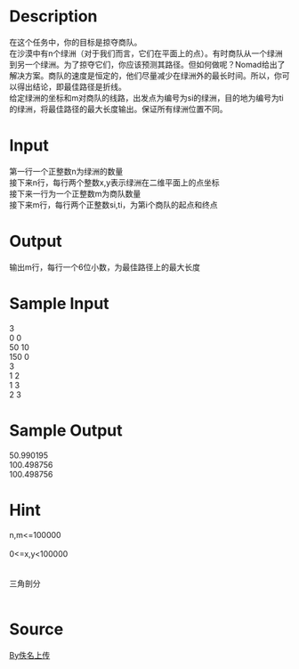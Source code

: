
# Description

<div class="content"><div>在这个任务中，你的目标是掠夺商队。</div>
<div></div>
<div>在沙漠中有n个绿洲（对于我们而言，它们在平面上的点）。有时商队从一个绿洲到另一个绿洲。为了掠夺它们，你应该预测其路径。但如何做呢？Nomad给出了解决方案。商队的速度是恒定的，他们尽量减少在绿洲外的最长时间。所以，你可以得出结论，即最佳路径是折线。</div>
<div></div>
<div>给定绿洲的坐标和m对商队的线路，出发点为编号为si的绿洲，目的地为编号为ti的绿洲，将最佳路径的最大长度输出。保证所有绿洲位置不同。</div>
<div></div>
<p></p></div>

# Input

<div class="content"><div>
<div>第一行一个正整数n为绿洲的数量</div>
<div></div>
<div>接下来n行，每行两个整数x,y表示绿洲在二维平面上的点坐标</div>
<div></div>
<div>接下来一行为一个正整数m为商队数量</div>
<div></div>
<div>接下来m行，每行两个正整数si,ti，为第i个商队的起点和终点</div>
<div></div>
</div>
<p></p></div>

# Output

<div class="content"><div>
<div>输出m行，每行一个6位小数，为最佳路径上的最大长度</div>
<div></div>
</div>
<p></p></div>

# Sample Input

<div class="content"><span class="sampledata">3<br/>
0 0<br/>
50 10<br/>
150 0<br/>
3<br/>
1 2<br/>
1 3<br/>
2 3</span></div>

# Sample Output

<div class="content"><span class="sampledata">50.990195<br/>
100.498756<br/>
100.498756</span></div>

# Hint

<div class="content"><p></p><div>n,m&lt;=100000</div><br/>
<div>0&lt;=x,y&lt;100000</div><br/>
<div></div><br/>
<div>三角剖分</div><br/>
<p></p><p></p></div>

# Source

<div class="content"><p><a href="problemset.php?search=By佚名上传
">By佚名上传<br/>
</a></p></div>

